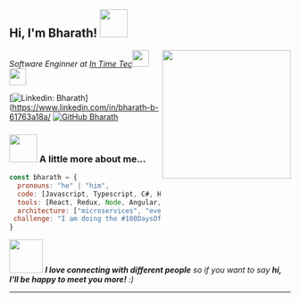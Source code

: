 <h2> Hi, I'm Bharath! <img src="https://media.giphy.com/media/mGcNjsfWAjY5AEZNw6/giphy.gif" width="50"></h2>
<img align='right' src="https://media.giphy.com/media/ieyl9zmCjO4b4t6qoY/giphy.gif" width="230">
<p><em>Software Enginner at <a href="http://www.unb.br">In Time Tec</a><img src="https://media.giphy.com/media/fYSnHlufseco8Fh93Z/giphy.gif" width="30"></br><img src="https://media.giphy.com/media/WUlplcMpOCEmTGBtBW/giphy.gif" width="30"> 
</em></p>


[![Linkedin: Bharath](https://img.shields.io/badge/-thaianebraga-blue?style=flat-square&logo=Linkedin&logoColor=white&link=https://www.linkedin.com/in/bharath-b-61763a18a/)](https://www.linkedin.com/in/bharath-b-61763a18a/
[![GitHub Bharath](https://img.shields.io/github/followers/bharath?label=follow&style=social)](https://github.com/bharathbdev)


### <img src="https://media.giphy.com/media/VgCDAzcKvsR6OM0uWg/giphy.gif" width="50"> A little more about me...  

```javascript
const bharath = {
  pronouns: "he" | "him",
  code: [Javascript, Typescript, C#, HTML, CSS],
  tools: [React, Redux, Node, Angular, AngularJs, NextJs, Jest, Jasmine, Mocha-Chai, Docker],
  architecture: ["microservices", "event-driven", "design system pattern", "aws-lamda"],
 challenge: "I am doing the #100DaysOfCode challenge focused on javascript"
}
```

<img src="https://media.giphy.com/media/LnQjpWaON8nhr21vNW/giphy.gif" width="60"> <em><b>I love connecting with different people</b> so if you want to say <b>hi, I'll be happy to meet you more!</b> :)</em>

---
